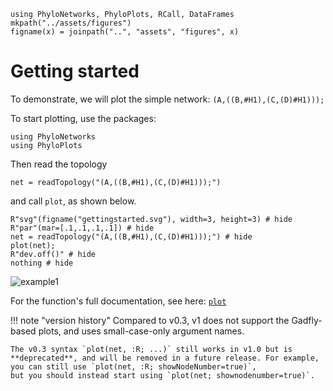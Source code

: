 ```@setup getting_started
using PhyloNetworks, PhyloPlots, RCall, DataFrames
mkpath("../assets/figures")
figname(x) = joinpath("..", "assets", "figures", x)
```

# Getting started

To demonstrate, we will plot the simple network: `(A,((B,#H1),(C,(D)#H1)));`

To start plotting, use the packages:

```@repl getting_started
using PhyloNetworks
using PhyloPlots
```
Then read the topology
```@repl getting_started
net = readTopology("(A,((B,#H1),(C,(D)#H1)));")
```
and call `plot`, as shown below.

```@example getting_started
R"svg"(figname("gettingstarted.svg"), width=3, height=3) # hide
R"par"(mar=[.1,.1,.1,.1]) # hide
net = readTopology("(A,((B,#H1),(C,(D)#H1)));") # hide
plot(net);
R"dev.off()" # hide
nothing # hide
```
![example1](../assets/figures/gettingstarted.svg)

For the function's full documentation, see here: [`plot`](@ref)

!!! note "version history"
    Compared to v0.3, v1 does not support the Gadfly-based plots,
    and uses small-case-only argument names.

    The v0.3 syntax `plot(net, :R; ...)` still works in v1.0 but is
    **deprecated**, and will be removed in a future release. For example,
    you can still use `plot(net, :R; showNodeNumber=true)`,
    but you should instead start using `plot(net; shownodenumber=true)`.
